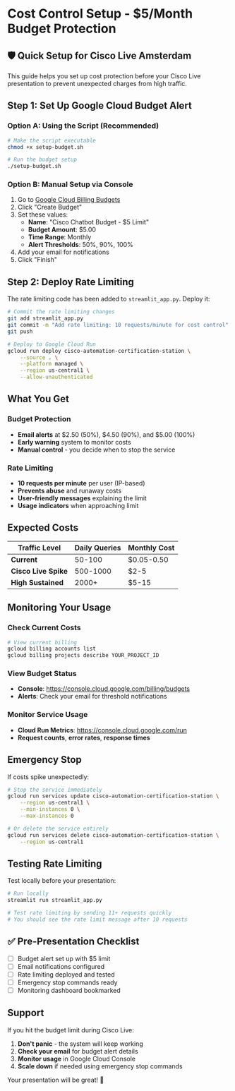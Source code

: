 # Cost Control Setup - $5/Month Budget Protection

## 🛡️ Quick Setup for Cisco Live Amsterdam

This guide helps you set up cost protection before your Cisco Live presentation to prevent unexpected charges from high traffic.

## Step 1: Set Up Google Cloud Budget Alert

### Option A: Using the Script (Recommended)
```bash
# Make the script executable
chmod +x setup-budget.sh

# Run the budget setup
./setup-budget.sh
```

### Option B: Manual Setup via Console
1. Go to [Google Cloud Billing Budgets](https://console.cloud.google.com/billing/budgets)
2. Click "Create Budget"
3. Set these values:
   - **Name**: "Cisco Chatbot Budget - $5 Limit"
   - **Budget Amount**: $5.00
   - **Time Range**: Monthly
   - **Alert Thresholds**: 50%, 90%, 100%
4. Add your email for notifications
5. Click "Finish"

## Step 2: Deploy Rate Limiting

The rate limiting code has been added to `streamlit_app.py`. Deploy it:

```bash
# Commit the rate limiting changes
git add streamlit_app.py
git commit -m "Add rate limiting: 10 requests/minute for cost control"
git push

# Deploy to Google Cloud Run
gcloud run deploy cisco-automation-certification-station \
    --source . \
    --platform managed \
    --region us-central1 \
    --allow-unauthenticated
```

## What You Get

### Budget Protection
- **Email alerts** at $2.50 (50%), $4.50 (90%), and $5.00 (100%)
- **Early warning** system to monitor costs
- **Manual control** - you decide when to stop the service

### Rate Limiting
- **10 requests per minute** per user (IP-based)
- **Prevents abuse** and runaway costs
- **User-friendly messages** explaining the limit
- **Usage indicators** when approaching limit

## Expected Costs

| Traffic Level | Daily Queries | Monthly Cost |
|---------------|---------------|--------------|
| **Current** | 50-100 | $0.05-0.50 |
| **Cisco Live Spike** | 500-1000 | $2-5 |
| **High Sustained** | 2000+ | $5-15 |

## Monitoring Your Usage

### Check Current Costs
```bash
# View current billing
gcloud billing accounts list
gcloud billing projects describe YOUR_PROJECT_ID
```

### View Budget Status
- **Console**: https://console.cloud.google.com/billing/budgets
- **Alerts**: Check your email for threshold notifications

### Monitor Service Usage
- **Cloud Run Metrics**: https://console.cloud.google.com/run
- **Request counts**, **error rates**, **response times**

## Emergency Stop

If costs spike unexpectedly:

```bash
# Stop the service immediately
gcloud run services update cisco-automation-certification-station \
    --region us-central1 \
    --min-instances 0 \
    --max-instances 0

# Or delete the service entirely
gcloud run services delete cisco-automation-certification-station \
    --region us-central1
```

## Testing Rate Limiting

Test locally before your presentation:

```bash
# Run locally
streamlit run streamlit_app.py

# Test rate limiting by sending 11+ requests quickly
# You should see the rate limit message after 10 requests
```

## ✅ Pre-Presentation Checklist

- [ ] Budget alert set up with $5 limit
- [ ] Email notifications configured
- [ ] Rate limiting deployed and tested
- [ ] Emergency stop commands ready
- [ ] Monitoring dashboard bookmarked

## Support

If you hit the budget limit during Cisco Live:
1. **Don't panic** - the system will keep working
2. **Check your email** for budget alert details
3. **Monitor usage** in Google Cloud Console
4. **Scale down** if needed using emergency stop commands

Your presentation will be great! 🚀
